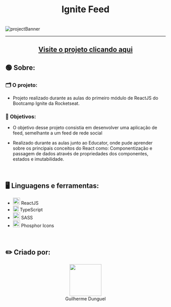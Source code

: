 <h1 align='center'>Ignite Feed</h1>

<br>
<img src="https://i.imgur.com/GpqbEnZ.png" alt='projectBanner'>
<hr>
<h2 align='center'><a href="https://ignite-feed-mocha.vercel.app">Visite o projeto clicando aqui</a></h2>
<h2>🟢 Sobre:</h2>
  <h3>🗂️ O projeto:</h3>
    <ul>
      <li><p>Projeto realizado durante as aulas do primeiro módulo de ReactJS do Bootcamp Ignite da Rocketseat.</p></li>
    </ul>
  <h3>📌 Objetivos:</h3>
  <ul>
    <li><p>O objetivo desse projeto consistia em desenvolver uma aplicação de feed, semelhante a um feed de rede social</p></li>
    <li><p>Realizado durante as aulas junto ao Educator, onde pude aprender sobre os principais conceitos do React como: Componentização e passagem de dados através de propriedades dos componentes, estados e imutabilidade.</p></li>
  </ul>
  <br>
<h2>🖥️ Linguagens e ferramentas:</h2>
<ul>
   <li><img src="https://upload.wikimedia.org/wikipedia/commons/thumb/a/a7/React-icon.svg/2300px-React-icon.svg.png" width=22px> ReactJS</li>
  <li><img src="https://upload.wikimedia.org/wikipedia/commons/thumb/4/4c/Typescript_logo_2020.svg/1200px-Typescript_logo_2020.svg.png" width=18px> TypeScript</li>
  <li><img src="https://upload.wikimedia.org/wikipedia/commons/thumb/9/96/Sass_Logo_Color.svg/2560px-Sass_Logo_Color.svg.png" width=22px> SASS</li>
  <li><img src="https://phosphoricons.com/favicon-512.png" width=22px> Phosphor Icons</li>
</ul>
</ul>
<br>
<h2>✏️ Criado por:</h2>
<div align='center'>
  <img src="https://avatars.githubusercontent.com/u/89926690?v=4" width="100px">
  <br>
  <a align='center' src="https://github.com/GuilhermeDunguel">Guilherme Dunguel</a>
</div>
